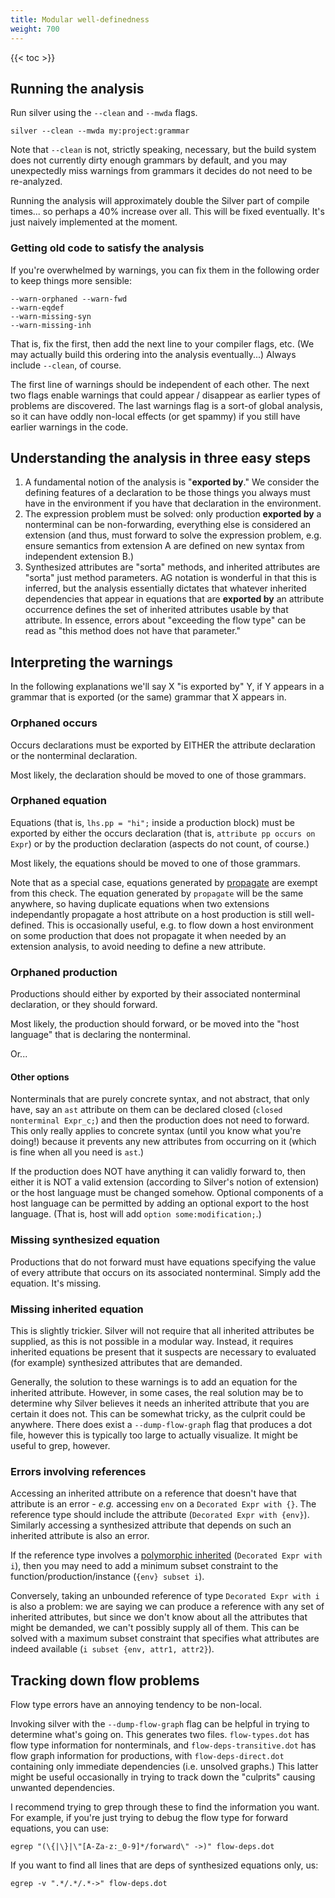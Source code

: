 ```yaml
---
title: Modular well-definedness
weight: 700
---
```


{{< toc >}}

## Running the analysis

Run silver using the `--clean` and `--mwda` flags.

```
silver --clean --mwda my:project:grammar
```

Note that `--clean` is not, strictly speaking, necessary, but the build system does not currently dirty enough grammars by default, and you may unexpectedly miss warnings from grammars it decides do not need to be re-analyzed.

Running the analysis will approximately double the Silver part of compile times... so perhaps a 40% increase over all.  This will be fixed eventually.  It's just naively implemented at the moment.

### Getting old code to satisfy the analysis

If you're overwhelmed by warnings, you can fix them in the following order to keep things more sensible:

```
--warn-orphaned --warn-fwd
--warn-eqdef
--warn-missing-syn
--warn-missing-inh
```

That is, fix the first, then add the next line to your compiler flags, etc.  (We may actually build this ordering into the analysis eventually...)  Always include `--clean`, of course.

The first line of warnings should be independent of each other. The next two flags enable warnings that could appear / disappear as earlier types of problems are discovered.  The last warnings flag is a sort-of global analysis, so it can have oddly non-local effects (or get spammy) if you still have earlier warnings in the code.

## Understanding the analysis in three easy steps

  1. A fundamental notion of the analysis is "**exported by**."  We consider the defining features of a declaration to be those things you always must have in the environment if you have that declaration in the environment.
  1. The expression problem must be solved: only production **exported by** a nonterminal can be non-forwarding, everything else is considered an extension (and thus, must forward to solve the expression problem, e.g. ensure semantics from extension A are defined on new syntax from independent extension B.)
  1. Synthesized attributes are "sorta" methods, and inherited attributes are "sorta" just method parameters. AG notation is wonderful in that this is inferred, but the analysis essentially dictates that whatever inherited dependencies that appear in equations that are **exported by** an attribute occurrence defines the set of inherited attributes usable by that attribute.  In essence, errors about "exceeding the flow type" can be read as "this method does not have that parameter."

## Interpreting the warnings

In the following explanations we'll say X "is exported by" Y, if Y appears in a grammar that is exported (or the same) grammar that X appears in.

### Orphaned occurs

Occurs declarations must be exported by EITHER the attribute declaration or the nonterminal declaration.

Most likely, the declaration should be moved to one of those grammars.

### Orphaned equation

Equations (that is, `lhs.pp = "hi";` inside a production block) must be exported by either the occurs declaration (that is, `attribute pp occurs on Expr`) or by the production declaration (aspects do not count, of course.)

Most likely, the equations should be moved to one of those grammars.

Note that as a special case, equations generated by [propagate](/silver/concepts/automatic-attributes) are exempt from this check. The equation generated by `propagate` will be the same anywhere, so having duplicate equations when two extensions independantly propagate a host attribute on a host production is still well-defined. This is occasionally useful, e.g. to flow down a host environment on some production that does not propagate it when needed by an extension analysis, to avoid needing to define a new attribute.

### Orphaned production

Productions should either by exported by their associated nonterminal declaration, or they should forward.

Most likely, the production should forward, or be moved into the "host language" that is declaring the nonterminal.

Or...

#### Other options

Nonterminals that are purely concrete syntax, and not abstract, that only have, say an `ast` attribute on them can be declared closed (`closed nonterminal Expr_c;`) and then the production does not need to forward.  This only really applies to concrete syntax (until you know what you're doing!) because it prevents any new attributes from occurring on it (which is fine when all you need is `ast`.)

If the production does NOT have anything it can validly forward to, then either it is NOT a valid extension (according to Silver's notion of extension) or the host language must be changed somehow.  Optional components of a host language can be permitted by adding an optional export to the host language. (That is, host will add `option some:modification;`.)

### Missing synthesized equation

Productions that do not forward must have equations specifying the value of every attribute that occurs on its associated nonterminal.  Simply add the equation. It's missing.

### Missing inherited equation

This is slightly trickier.  Silver will not require that all inherited attributes be supplied, as this is not possible in a modular way.  Instead, it requires inherited equations be present that it suspects are necessary to evaluated (for example) synthesized attributes that are demanded.

Generally, the solution to these warnings is to add an equation for the inherited attribute.  However, in some cases, the real solution may be to determine why Silver believes it needs an inherited attribute that you are certain it does not. This can be somewhat tricky, as the culprit could be anywhere.  There does exist a `--dump-flow-graph` flag that produces a dot file, however this is typically too large to actually visualize.  It might be useful to grep, however.

### Errors involving references

Accessing an inherited attribute on a reference that doesn't have that attribute is an error - _e.g._ accessing `env` on a `Decorated Expr with {}`.  The reference type should include the attribute (`Decorated Expr with {env}`).  Similarly accessing a synthesized attribute that depends on such an inherited attribute is also an error.

If the reference type involves a [polymorphic inherited](/silver/concepts/decorated-vs-undecorated/#inhset-types) (`Decorated Expr with i`), then you may need to add a minimum subset constraint to the function/production/instance (`{env} subset i`).

Conversely, taking an unbounded reference of type `Decorated Expr with i` is also a problem: we are saying we can produce a reference with any set of inherited attributes, but since we don't know about all the attributes that might be demanded, we can't possibly supply all of them.  This can be solved with a maximum subset constraint that specifies what attributes are indeed available (`i subset {env, attr1, attr2}`).

## Tracking down flow problems

Flow type errors have an annoying tendency to be non-local.

Invoking silver with the `--dump-flow-graph` flag can be helpful in trying to determine what's going on. This generates two files. `flow-types.dot` has flow type information for nonterminals, and `flow-deps-transitive.dot` has flow graph information for productions, with `flow-deps-direct.dot` containing only immediate dependencies (i.e. unsolved graphs.)  This latter might be useful occasionally in trying to track down the "culprits" causing unwanted dependencies.

I recommend trying to grep through these to find the information you want. For example, if you're just trying to debug the flow type for forward equations, you can use:

```
egrep "(\{|\}|\"[A-Za-z:_0-9]*/forward\" ->)" flow-deps.dot
```

If you want to find all lines that are deps of synthesized equations only, us:

```
egrep -v ".*/.*/.*->" flow-deps.dot
```
